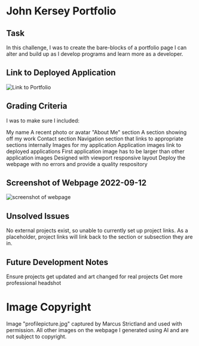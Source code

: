 
# John Kersey Portfolio 

## Task
In this challenge, I was to create the bare-blocks of a portfolio page I can alter and build up as I develop programs and learn more as a developer. 

## Link to Deployed Application 
![Link to Portfolio](https://johnkersey2.github.io/john-kersey-portfolio/)

## Grading Criteria
I was to make sure I included:

My name
A recent photo or avatar
"About Me" section
A section showing off my work
Contact section
Navigation section that links to appropriate sections internally
Images for my application
Application images link to deployed applications
First application image has to be larger than other application images
Designed with viewport responsive layout
Deploy the webpage with no errors and provide a quality respository 

## Screenshot of Webpage 2022-09-12
![screenshot of webpage](./assets/images/portfolioscreenshot.gif)

## Unsolved Issues

No external projects exist, so unable to currently set up project links. As a placeholder, project links will link back to the section or subsection they are in. 


## Future Development Notes

Ensure projects get updated and art changed for real projects
Get more professional headshot

# Image Copyright

Image "profilepicture.jpg" captured by Marcus Strictland and used with permission. 
All other images on the webpage I generated using AI and are not subject to copyright.
